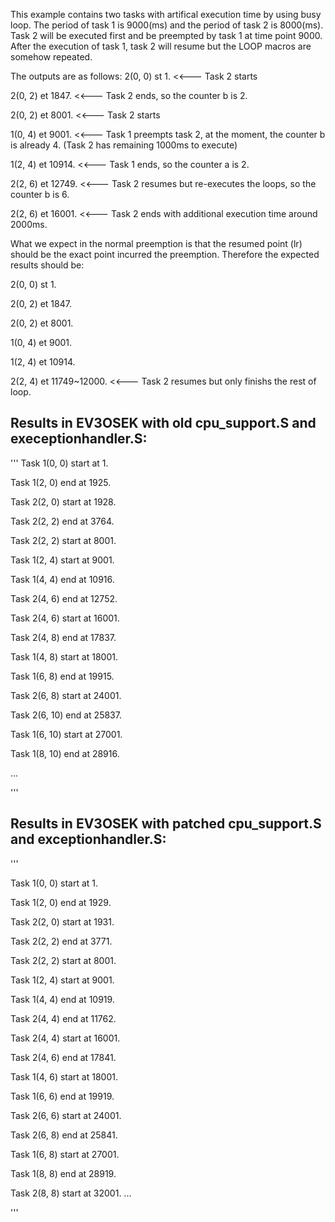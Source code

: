 This example contains two tasks with artifical execution time by using busy loop.
The period of task 1 is 9000(ms) and the period of task 2 is 8000(ms).
Task 2 will be executed first and be preempted by task 1 at time point 9000. 
After the execution of task 1, task 2 will resume but the LOOP macros are somehow repeated.

The outputs are as follows:
2(0, 0) st 1. <<--- Task 2 starts

2(0, 2) et 1847. <<--- Task 2 ends, so the counter b is 2.

2(0, 2) et 8001. <<--- Task 2 starts

1(0, 4) et 9001. <<--- Task 1 preempts task 2, at the moment, the counter b is already 4. (Task 2 has remaining 1000ms to execute)

1(2, 4) et 10914. <<--- Task 1 ends, so the counter a is 2.

2(2, 6) et 12749. <<--- Task 2 resumes but re-executes the loops, so the counter b is 6.

2(2, 6) et 16001. <<--- Task 2 ends with additional execution time around 2000ms.

What we expect in the normal preemption is that the resumed point (lr) should be the exact point incurred the preemption.
Therefore the expected results should be:

2(0, 0) st 1. 

2(0, 2) et 1847. 

2(0, 2) et 8001. 

1(0, 4) et 9001. 

1(2, 4) et 10914. 

2(2, 4) et 11749~12000. <<--- Task 2 resumes but only finishs the rest of loop.

## Results in EV3OSEK with old cpu_support.S and execeptionhandler.S:
'''
Task 1(0, 0) start at 1.

Task 1(2, 0) end at 1925.

Task 2(2, 0) start at 1928.

Task 2(2, 2) end at 3764.

Task 2(2, 2) start at 8001.

Task 1(2, 4) start at 9001.

Task 1(4, 4) end at 10916.

Task 2(4, 6) end at 12752.

Task 2(4, 6) start at 16001.

Task 2(4, 8) end at 17837.

Task 1(4, 8) start at 18001.

Task 1(6, 8) end at 19915.

Task 2(6, 8) start at 24001.

Task 2(6, 10) end at 25837.

Task 1(6, 10) start at 27001.

Task 1(8, 10) end at 28916.

...

'''

## Results in EV3OSEK with patched cpu_support.S and exceptionhandler.S:

'''

Task 1(0, 0) start at 1.

Task 1(2, 0) end at 1929.

Task 2(2, 0) start at 1931.

Task 2(2, 2) end at 3771.

Task 2(2, 2) start at 8001.

Task 1(2, 4) start at 9001.

Task 1(4, 4) end at 10919.

Task 2(4, 4) end at 11762.

Task 2(4, 4) start at 16001.

Task 2(4, 6) end at 17841.

Task 1(4, 6) start at 18001.

Task 1(6, 6) end at 19919.

Task 2(6, 6) start at 24001.

Task 2(6, 8) end at 25841.

Task 1(6, 8) start at 27001.

Task 1(8, 8) end at 28919.

Task 2(8, 8) start at 32001.
...

'''



